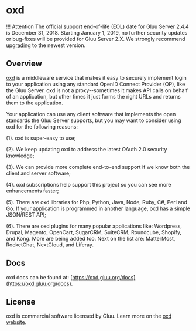 # oxd

!!! Attention
    The official support end-of-life (EOL) date for Gluu Server 2.4.4 is December 31, 2018. Starting January 1, 2019, no further security updates or bug-fixes will be provided for Gluu Server 2.X. We strongly recommend [upgrading](https://gluu.org/docs/ce/upgrade/) to the newest version.

## Overview 
[oxd](https://oxd.gluu.org) is a middleware service that makes it easy to securely implement login to your application using any standard OpenID Connect Provider (OP), like the Gluu Server. oxd is not a proxy--sometimes it makes API calls on behalf of an application, but other times it just forms the right URLs and returns them to the application.

Your application can use any client software that implements the open standards the Gluu Server supports, but you may want to consider using oxd for the following reasons:

(1). oxd is super-easy to use;

(2). We keep updating oxd to address the latest OAuth 2.0 security knowledge;

(3). We can provide more complete end-to-end support if we know both the client and server software;

(4). oxd subscriptions help support this project so you can see more enhancements faster;

(5). There are oxd libraries for Php, Python, Java, Node, Ruby, C#, Perl and Go. If your application is programmed in another language, oxd has a simple JSON/REST API;

(6). There are oxd plugins for many popular applications like: Wordpress, Drupal, Magento, OpenCart, SugarCRM, SuiteCRM, Roundcube, Shopify, and Kong. More are being added too. Next on the list are: MatterMost, RocketChat, NextCloud, and Liferay.

## Docs
oxd docs can be found at: [https://oxd.gluu.org/docs](https://oxd.gluu.org/docs).   

## License
oxd is commercial software licensed by Gluu. Learn more on the [oxd website](https://oxd.gluu.org).
